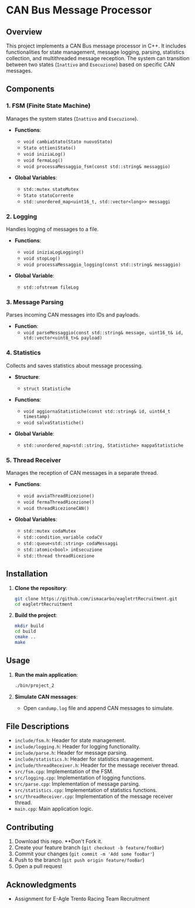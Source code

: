 # CAN Bus Message Processor

## Overview

This project implements a CAN Bus message processor in C++. It includes functionalities for state management, message logging, parsing, statistics collection, and multithreaded message reception. The system can transition between two states (`Inattivo` and `Esecuzione`) based on specific CAN messages. 

## Components

### 1. FSM (Finite State Machine)

Manages the system states (`Inattivo` and `Esecuzione`).

- **Functions**:
  - `void cambiaStato(Stato nuovoStato)`
  - `Stato ottieniStato()`
  - `void iniziaLog()`
  - `void fermaLog()`
  - `void processaMessaggio_fsm(const std::string& messaggio)`

- **Global Variables**:
  - `std::mutex statoMutex`
  - `Stato statoCorrente`
  - `std::unordered_map<uint16_t, std::vector<long>> messaggi`

### 2. Logging

Handles logging of messages to a file.

- **Functions**:
  - `void iniziaLogLogging()`
  - `void stopLog()`
  - `void processaMessaggio_logging(const std::string& messaggio)`

- **Global Variable**:
  - `std::ofstream fileLog`

### 3. Message Parsing

Parses incoming CAN messages into IDs and payloads.

- **Function**:
  - `void parseMessaggio(const std::string& message, uint16_t& id, std::vector<uint8_t>& payload)`

### 4. Statistics

Collects and saves statistics about message processing.

- **Structure**:
  - `struct Statistiche`

- **Functions**:
  - `void aggiornaStatistiche(const std::string& id, uint64_t timestamp)`
  - `void salvaStatistiche()`

- **Global Variable**:
  - `std::unordered_map<std::string, Statistiche> mappaStatistiche`

### 5. Thread Receiver

Manages the reception of CAN messages in a separate thread.

- **Functions**:
  - `void avviaThreadRicezione()`
  - `void fermaThreadRicezione()`
  - `void threadRicezioneCAN()`

- **Global Variables**:
  - `std::mutex codaMutex`
  - `std::condition_variable codaCV`
  - `std::queue<std::string> codaMessaggi`
  - `std::atomic<bool> inEsecuzione`
  - `std::thread threadRicezione`

## Installation

1. **Clone the repository**:
    ```sh
    git clone https://github.com/ismacarbo/eagletrtRecruitment.git
    cd eagletrtRecruitment
    ```

2. **Build the project**:
    ```sh
    mkdir build
    cd build
    cmake ..
    make
    ```

## Usage

1. **Run the main application**:
    ```sh
    ./bin/project_2
    ```

2. **Simulate CAN messages**:
    - Open `candump.log` file and append CAN messages to simulate.

## File Descriptions

- `include/fsm.h`: Header for state management.
- `include/logging.h`: Header for logging functionality.
- `include/parse.h`: Header for message parsing.
- `include/statistics.h`: Header for statistics management.
- `include/threadReceiver.h`: Header for the message receiver thread.
- `src/fsm.cpp`: Implementation of the FSM.
- `src/logging.cpp`: Implementation of logging functions.
- `src/parse.cpp`: Implementation of message parsing.
- `src/statistics.cpp`: Implementation of statistics functions.
- `src/threadReceiver.cpp`: Implementation of the message receiver thread.
- `main.cpp`: Main application logic.

## Contributing

1. Download this repo. **Don't Fork it.
2. Create your feature branch (`git checkout -b feature/fooBar`)
3. Commit your changes (`git commit -m 'Add some fooBar'`)
4. Push to the branch (`git push origin feature/fooBar`)
5. Open a pull request

## Acknowledgments

- Assignment for E-Agle Trento Racing Team Recruitment
    
